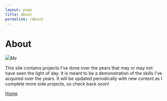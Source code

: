 ```yaml
---
layout: page
title: About
permalink: /About
---
```


# About

<img src="https://ik.imagekit.io/ol32yu856/25_10_10_Kaggle_Ecommercie_Data_Post_images/MeCropped360x360_r7GmsBQWUC?updatedAt=1761184226615">_Me_

This site contains projects I've done over the years that may or may not have seen the light of day. It is meant to be a demonstration of the skills I've acquired over the years. It will be updated periodically with new content as I complete more side projects, so check back soon!

[Home][site-home]


[site-home]: {{site.url}}{{site.baseurl}}

